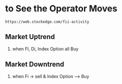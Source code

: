 # to See the Operator Moves

```
https://web.stockedge.com/fii-activity
```

## Market Uptrend
1. when FI, Di, Index Option all Buy 

## Market Downtrend
1. when Fi -> sell & Index Option --> Buy 
